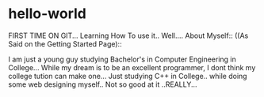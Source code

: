 # hello-world
FIRST TIME ON GIT... Learning How To use it..
Well.... About Myself:: ((As Said on the Getting Started Page)::

I am just a young guy studying Bachelor's in Computer Engineering in College... While my dream is to be an excellent programmer, I dont think my college tution can make one... Just studying C++ in College.. while doing some web designing myself.. Not so good at it ..REALLY...
